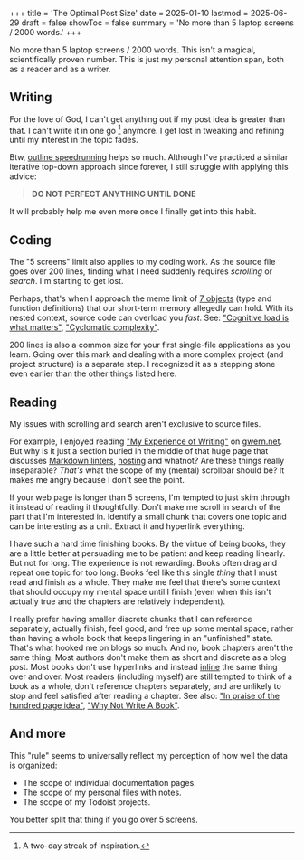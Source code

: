 +++
title = 'The Optimal Post Size'
date = 2025-01-10
lastmod = 2025-06-29
draft = false
showToc = false
summary = 'No more than 5 laptop screens / 2000 words.'
+++

No more than 5 laptop screens / 2000 words. This isn't a magical, scientifically
proven number. This is just my personal attention span, both as a reader and as
a writer.

## Writing

For the love of God, I can't get anything out if my post idea is greater than
that. I can't write it in one go [^2-days] anymore. I get lost in tweaking and
refining until my interest in the topic fades.

Btw, [outline
speedrunning](https://learnhowtolearn.org/how-to-build-extremely-quickly/) helps
so much. Although I've practiced a similar iterative top-down approach since
forever, I still struggle with applying this advice:

> **DO NOT PERFECT ANYTHING UNTIL DONE**

It will probably help me even more once I finally get into this habit.

## Coding

The "5 screens" limit also applies to my coding work. As the source file goes
over 200 lines, finding what I need suddenly requires *scrolling* or *search*.
I'm starting to get lost.

Perhaps, that's when I approach the meme limit of [7
objects](https://en.wikipedia.org/wiki/The_Magical_Number_Seven,_Plus_or_Minus_Two)
(type and function definitions) that our short-term memory allegedly can hold.
With its nested context, source code can overload you *fast*. See: ["Cognitive
load is what matters"](https://minds.md/zakirullin/cognitive), ["Cyclomatic
complexity"](https://en.wikipedia.org/wiki/Cyclomatic_complexity).

200 lines is also a common size for your first single-file applications as you
learn. Going over this mark and dealing with a more complex project (and project
structure) is a separate step. I recognized it as a stepping stone even earlier
than the other things listed here.

## Reading

My issues with scrolling and search aren't exclusive to source files.

For example, I enjoyed reading ["My Experience of
Writing"](https://gwern.net/about#my-experience-of-writing) on
[gwern.net](https://gwern.net). But why is it just a section buried in the
middle of that huge page that discusses [Markdown
linters](https://gwern.net/about#markdown-checker),
[hosting](https://gwern.net/about#hosting) and whatnot? Are these things really
inseparable? *That's* what the scope of my (mental) scrollbar should be? It
makes me angry because I don't see the point.

If your web page is longer than 5 screens, I'm tempted to just skim through it
instead of reading it thoughtfully. Don't make me scroll in search of the part
that I'm interested in. Identify a small chunk that covers one topic and can be
interesting as a unit. Extract it and hyperlink everything.

I have such a hard time finishing books. By the virtue of being books, they are
a little better at persuading me to be patient and keep reading linearly. But
not for long. The experience is not rewarding. Books often drag and repeat one
topic for too long. Books feel like this single *thing* that I must read and
finish as a whole. They make me feel that there's some context that should
occupy my mental space until I finish (even when this isn't actually true and
the chapters are relatively independent).

I really prefer having smaller discrete chunks that I can reference separately,
actually finish, feel good, and free up some mental space; rather than having a
whole book that keeps lingering in an "unfinished" state. That's what hooked me
on blogs so much. And no, book chapters aren't the same thing. Most authors
don't make them as short and discrete as a blog post. Most books don't use
hyperlinks and instead [inline](https://en.wikipedia.org/wiki/Inline_expansion)
the same thing over and over. Most readers (including myself) are still tempted
to think of a book as a whole, don't reference chapters separately, and are
unlikely to stop and feel satisfied after reading a chapter. See also: ["In
praise of the hundred page
idea"](https://tracydurnell.com/2024/12/17/in-praise-of-the-hundred-page-idea/),
["Why Not Write A Book"](https://gwern.net/book-writing).

## And more

This "rule" seems to universally reflect my perception of how well the data is
organized:

- The scope of individual documentation pages.
- The scope of my personal files with notes.
- The scope of my Todoist projects.

You better split that thing if you go over 5 screens.

[^2-days]: A two-day streak of inspiration.
